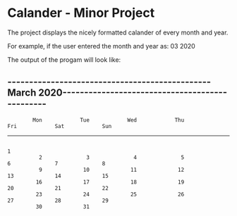 # Calander - Minor Project

The project displays the nicely formatted calander of every month and year.

For example, if the user entered the month and year as: 03 2020

The output of the progam will look like:

-----------------------------------------------March 2020-----------------------------------------------
---------------------------------------------------------------------------------------------------------
            Mon            Tue            Wed            Thu            Fri            Sat            Sun
---------------------------------------------------------------------------------------------------------
                                                                                                        1
              2              3              4              5              6              7              8
              9             10             11             12             13             14             15
             16             17             18             19             20             21             22
             23             24             25             26             27             28             29
             30             31
